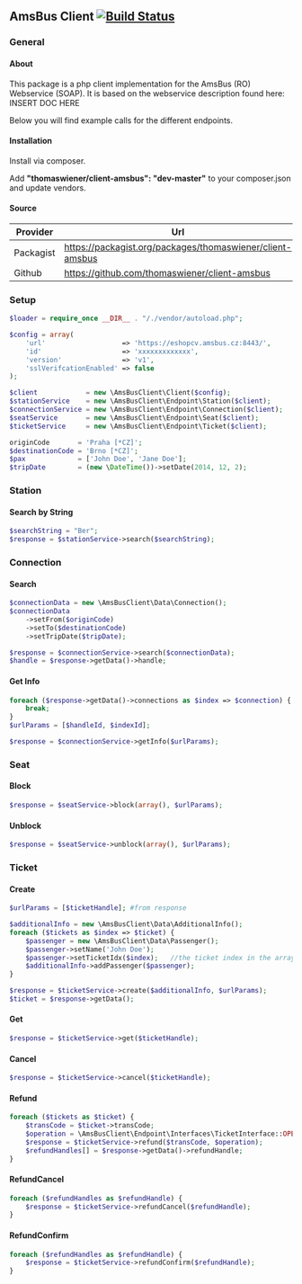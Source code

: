 ## AmsBus Client [![Build Status](https://travis-ci.org/thomaswiener/client-amsbus.svg?branch=master)](https://travis-ci.org/thomaswiener/client-amsbus)

### General

#### About

This package is a php client implementation for the AmsBus (RO) Webservice (SOAP).
It is based on the webservice description found here: INSERT DOC HERE

Below you will find example calls for the different endpoints.

#### Installation

Install via composer.

Add **"thomaswiener/client-amsbus": "dev-master"** to your composer.json and update vendors.

#### Source

Provider  | Url
----------| -----------------------------------------------------------
Packagist | https://packagist.org/packages/thomaswiener/client-amsbus
Github    | https://github.com/thomaswiener/client-amsbus


### Setup

```php
$loader = require_once __DIR__ . "/./vendor/autoload.php";

$config = array(
    'url'                   => 'https://eshopcv.amsbus.cz:8443/',
    'id'                    => 'xxxxxxxxxxxxx',
    'version'               => 'v1',
    'sslVerifcationEnabled' => false
);

$client            = new \AmsBusClient\Client($config);
$stationService    = new \AmsBusClient\Endpoint\Station($client);
$connectionService = new \AmsBusClient\Endpoint\Connection($client);
$seatService       = new \AmsBusClient\Endpoint\Seat($client);
$ticketService     = new \AmsBusClient\Endpoint\Ticket($client);

originCode       = 'Praha [*CZ]';
$destinationCode = 'Brno [*CZ]';
$pax             = ['John Doe', 'Jane Doe'];
$tripDate        = (new \DateTime())->setDate(2014, 12, 2);
```

### Station

#### Search by String

```php
$searchString = "Ber";
$response = $stationService->search($searchString);
```

### Connection

#### Search

```php
$connectionData = new \AmsBusClient\Data\Connection();
$connectionData
    ->setFrom($originCode)
    ->setTo($destinationCode)
    ->setTripDate($tripDate);

$response = $connectionService->search($connectionData);
$handle = $response->getData()->handle;
```

#### Get Info

```php
foreach ($response->getData()->connections as $index => $connection) {
    break;
}
$urlParams = [$handleId, $indexId];

$response = $connectionService->getInfo($urlParams);
```

### Seat

#### Block

```php
$response = $seatService->block(array(), $urlParams);

```

#### Unblock

```php
$response = $seatService->unblock(array(), $urlParams);
```

### Ticket

#### Create

```php
$urlParams = [$ticketHandle]; #from response

$additionalInfo = new \AmsBusClient\Data\AdditionalInfo();
foreach ($tickets as $index => $ticket) {
    $passenger = new \AmsBusClient\Data\Passenger();
    $passenger->setName('John Doe');
    $passenger->setTicketIdx($index);   //the ticket index in the array (probably)
    $additionalInfo->addPassenger($passenger);
}

$response = $ticketService->create($additionalInfo, $urlParams);
$ticket = $response->getData();
```

#### Get

```php
$response = $ticketService->get($ticketHandle);
```

#### Cancel

```php
$response = $ticketService->cancel($ticketHandle);
```

#### Refund

```php
foreach ($tickets as $ticket) {
    $transCode = $ticket->transCode;
    $operation = \AmsBusClient\Endpoint\Interfaces\TicketInterface::OPERATION_THERE;
    $response = $ticketService->refund($transCode, $operation);
    $refundHandles[] = $response->getData()->refundHandle;
}
```

#### RefundCancel

```php
foreach ($refundHandles as $refundHandle) {
    $response = $ticketService->refundCancel($refundHandle);
}
```
#### RefundConfirm
```php
foreach ($refundHandles as $refundHandle) {
    $response = $ticketService->refundConfirm($refundHandle);
}
```